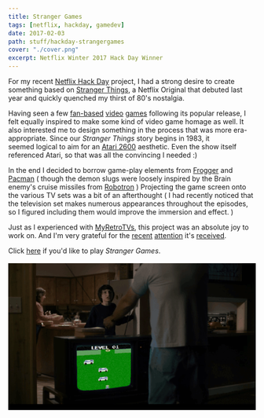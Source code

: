 ```yaml
---
title: Stranger Games
tags: [netflix, hackday, gamedev]
date: 2017-02-03
path: stuff/hackday-strangergames
cover: "./cover.png"
excerpt: Netflix Winter 2017 Hack Day Winner
---
```


For my recent [Netflix Hack Day](https://netflixtechblog.com/netflix-hack-day-winter-2017-73590a2fe513) project, I had a
strong desire to create something based on [Stranger Things](https://www.netflix.com/title/80057281), a Netflix Original
that debuted last year and quickly quenched my thirst of 80's nostalgia.

Having seen a few [fan-based](https://www.strangerplay.com) [video](https://flixarcade.netflix.io/)
[games](https://infamousquests.itch.io/stranger-things) following its popular release, I felt equally inspired to make
some kind of video game homage as well. It also interested me to design something in the process that was more
era-appropriate. Since our _Stranger Things_ story begins in 1983, it seemed logical to aim for an [Atari 2600](https://en.wikipedia.org/wiki/Atari_2600_hardware) aesthetic. Even the show itself referenced Atari, so that was all the convincing I needed :)

In the end I decided to borrow game-play elements from [Frogger](https://en.wikipedia.org/wiki/Frogger) and
[Pacman](<https://en.wikipedia.org/wiki/Pac-Man_(1982_video_game)>) ( though the demon slugs were loosely inspired by the
Brain enemy's cruise missiles from [Robotron](https://www.atariprotos.com/5200/software/robotron/robotron.htm) )
Projecting the game screen onto the various TV sets was a bit of an afterthought ( I had recently noticed that the
television set makes numerous appearances throughout the episodes, so I figured including them would improve the
immersion and effect. )

Just as I experienced with [MyRetroTVs](https://www.myretrotvs.com), this project was an absolute joy to work on. And I'm very grateful for the
[recent](https://www.cnet.com/news/play-netflixs-atari-style-stranger-things-video-game/) [attention](https://www.popularmechanics.com/culture/tv/a24990/stranger-things-game/)
it's [received](https://www.digitaltrends.com/gaming/netflix-stranger-things-atari-style-game/).

Click [here](https://strangergames.gorch.com) if you'd like to play _Stranger Games_.
<br><br>
![strangergames](./strangergames.gif)
